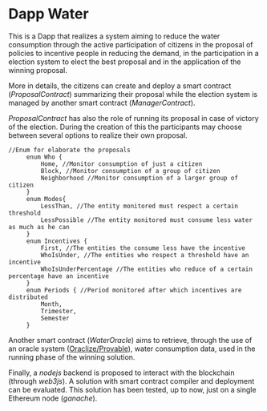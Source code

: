 # Dapp Water

This is a Dapp that realizes a system aiming to reduce
the water consumption through the active participation of citizens
in the proposal of policies to incentive people in reducing the demand,
in the participation in a election system to elect the best proposal and
in the application of the winning proposal.

More in details, the citizens can create and deploy a smart contract (*ProposalContract*)
summarizing their proposal while the election system is managed by another smart contract
(*ManagerContract*). 

*ProposalContract* has also the role of running its 
proposal in case of victory of the election. During the creation of this
the participants may choose between several options to realize their own
proposal. 

```[Solidity]
//Enum for elaborate the proposals
     enum Who {
         Home, //Monitor consumption of just a citizen
         Block, //Monitor consumption of a group of citizen
         Neighborhood //Monitor consumption of a larger group of citizen
     }
     enum Modes{
         LessThan, //The entity monitored must respect a certain threshold
         LessPossible //The entity monitored must consume less water as much as he can
     }
     enum Incentives {
         First, //The entities the consume less have the incentive
         WhoIsUnder, //The entities who respect a threshold have an incentive
         WhoIsUnderPercentage //The entities who reduce of a certain percentage have an incentive
     }
     enum Periods { //Period monitored after which incentives are distributed
         Month,
         Trimester,
         Semester
     }
```  

Another smart contract (*WaterOracle*) aims to retrieve, through the
use of an oracle system ([Oraclize/Provable](https://provable.xyz/)), water
consumption data, used in the running phase of the winning solution.

Finally, a *nodejs* backend is proposed to interact with the blockchain (through *web3js*).
A solution with smart contract compiler and deployment can be evaluated. 
This solution has been tested, up to now, just on a single Ethereum node (*ganache*).

